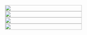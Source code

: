 <style>
    div {
        display: flex;
        flex-direction: column;
        align-items: center;
    }
</style>

<div>
    <img width="70%" src="https://github-readme-stats.vercel.app/api?username=pdrajan&theme=radical&hide_border=true&include_all_commits=true&show_icons=true&rank_icon=github&count_private=true" />
    <img width="70%" src="https://github-readme-stats.vercel.app/api/top-langs/?username=pdrajan&layout=pie&theme=radical&hide_border=true" />
    <img width="70%" src="https://github-readme-streak-stats.herokuapp.com/?user=pdrajan&theme=radical&hide_border=true" />
    <img width="70%" src="https://wakatime.com/share/@pdrajan/7586139e-cddb-47f8-bc96-c19912534f4b.svg" />
</div>
